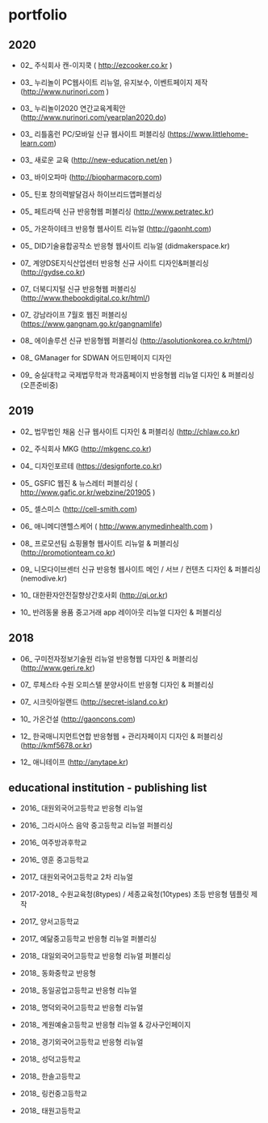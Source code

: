 # portfolio

## 2020 

* 02_ 주식회사 캔-이지쿡 ( http://ezcooker.co.kr )

* 03_ 누리놀이 PC웹사이트 리뉴얼, 유지보수, 이벤트페이지 제작 (http://www.nurinori.com )

* 03_ 누리놀이2020 연간교육계획안 (http://www.nurinori.com/yearplan2020.do)

* 03_ 리틀홈런 PC/모바일 신규 웹사이트 퍼블리싱 (https://www.littlehome-learn.com)

* 03_ 새로운 교육 (http://new-education.net/en )

* 03_ 바이오파마 (http://biopharmacorp.com)

* 05_ 틴포 창의력발달검사 하이브리드앱퍼블리싱 

* 05_ 페트라텍 신규 반응형웹 퍼블리싱 (http://www.petratec.kr)

* 05_ 가온하이테크 반응형 웹사이트 리뉴얼 (http://gaonht.com)

* 05_ DID기술융합공작소 반응형 웹사이트 리뉴얼 (didmakerspace.kr)

* 07_ 계양DSE지식산업센터 반응형 신규 사이트 디자인&퍼블리싱 (http://gydse.co.kr)

* 07_ 더북디지털 신규 반응형웹 퍼블리싱 (http://www.thebookdigital.co.kr/html/)

* 07_ 강남라이프 7월호 웹진 퍼블리싱 (https://www.gangnam.go.kr/gangnamlife)

* 08_ 에이솔루션 신규 반응형웹 퍼블리싱 (http://asolutionkorea.co.kr/html/) 

* 08_ GManager for SDWAN 어드민페이지 디자인

* 09_ 숭실대학교 국제법무학과 학과홈페이지 반응형웹 리뉴얼 디자인 & 퍼블리싱 (오픈준비중) 





## 2019 

* 02_ 법무법인 채움 신규 웹사이트 디자인 & 퍼블리싱 (http://chlaw.co.kr)

* 02_ 주식회사 MKG (http://mkgenc.co.kr)

* 04_ 디자인포르테 (https://designforte.co.kr)

* 05_ GSFIC 웹진 & 뉴스레터 퍼블리싱 ( http://www.gafic.or.kr/webzine/201905 )

* 05_ 셀스미스 (http://cell-smith.com)

* 06_ 애니메디앤헬스케어 ( http://www.anymedinhealth.com )

* 08_ 프로모션팀 쇼핑몰형 웹사이트 리뉴얼 & 퍼블리싱 (http://promotionteam.co.kr)

* 09_ 니모다이브센터 신규 반응형 웹사이트 메인 / 서브 / 컨텐츠 디자인 & 퍼블리싱 (nemodive.kr)

* 10_ 대한환자안전질향상간호사회 (http://qi.or.kr) 

* 10_ 반려동물 용품 중고거래 app 레이아웃 리뉴얼 디자인 & 퍼블리싱 





## 2018 

* 06_ 구미전자정보기술원 리뉴얼 반응형웹 디자인 & 퍼블리싱 (http://www.geri.re.kr)

* 07_ 루체스타 수원 오피스텔 분양사이트 반응형 디자인 & 퍼블리싱

* 07_ 시크릿아일랜드 (http://secret-island.co.kr)

* 10_ 가온건설 (http://gaoncons.com)

* 12_ 한국매니지먼트연합 반응형웹 + 관리자페이지 디자인 & 퍼블리싱 (http://kmf5678.or.kr)

* 12_ 애니테이프 (http://anytape.kr)




##  educational institution - publishing list 

* 2016_ 대원외국어고등학교 반응형 리뉴얼

* 2016_ 그라시아스 음악 중고등학교 리뉴얼 퍼블리싱

* 2016_ 여주방과후학교 

* 2016_ 영훈 중고등학교  

* 2017_ 대원외국어고등학교 2차 리뉴얼 

* 2017-2018_ 수원교육청(8types) / 세종교육청(10types) 초등 반응형 템플릿 제작

* 2017_ 양서고등학교 

* 2017_  예닮중고등학교 반응형 리뉴얼 퍼블리싱 

* 2018_ 대일외국어고등학교 반응형 리뉴얼 퍼블리싱 

* 2018_ 동화중학교 반응형 

* 2018_ 동일공업고등학교 반응형 리뉴얼 

* 2018_ 명덕외국어고등학교 반응형 리뉴얼 

* 2018_ 계원예술고등학교 반응형 리뉴얼 & 강사구인페이지 

* 2018_ 경기외국어고등학교 반응형 리뉴얼 

* 2018_ 성덕고등학교

* 2018_ 한솔고등학교

* 2018_ 링컨중고등학교 

* 2018_ 태원고등학교





